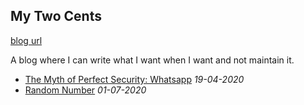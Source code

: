 ## My Two Cents

[blog url](https://ikouchiha47.github.io/two-cents)

A blog where I can write what I want when I want and not maintain it.

- [The Myth of Perfect Security: Whatsapp](pages/episode_1.md) *19-04-2020*
- [Random Number](pages/random.html) *01-07-2020*
